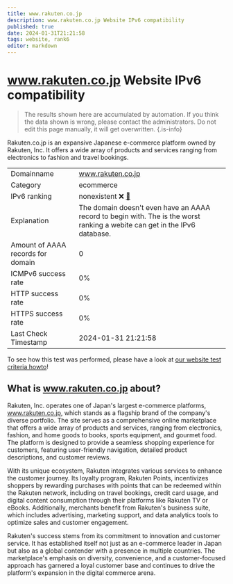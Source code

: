 ```yaml
---
title: www.rakuten.co.jp
description: www.rakuten.co.jp Website IPv6 compatibility
published: true
date: 2024-01-31T21:21:58
tags: website, rank6
editor: markdown
---
```


# www.rakuten.co.jp Website IPv6 compatibility

> The results shown here are accumulated by automation. If you think the data shown is wrong, please contact the administrators. 
> Do not edit this page manually, it will get overwritten.
{.is-info}

Rakuten.co.jp is an expansive Japanese e-commerce platform owned by Rakuten, Inc. It offers a wide array of products and services ranging from electronics to fashion and travel bookings.


|   |   |
| - | - |
| Domainname | www.rakuten.co.jp
| Category | ecommerce |
| IPv6 ranking | nonexistent :x: [🔗](/howto/ranking) |
| Explanation | The domain doesn't even have an AAAA record to begin with. The is the worst ranking a webite can get in the IPv6 database. |
| Amount of AAAA records for domain | 0 |
| ICMPv6 success rate | 0%|
| HTTP success rate | 0% |
| HTTPS success rate | 0% |
| Last Check Timestamp | 2024-01-31 21:21:58 |

To see how this test was performed, please have a look at [our website test criteria howto](/howto/testcriteria/website)!


## What is www.rakuten.co.jp about?
Rakuten, Inc. operates one of Japan's largest e-commerce platforms, www.rakuten.co.jp, which stands as a flagship brand of the company's diverse portfolio. The site serves as a comprehensive online marketplace that offers a wide array of products and services, ranging from electronics, fashion, and home goods to books, sports equipment, and gourmet food. The platform is designed to provide a seamless shopping experience for customers, featuring user-friendly navigation, detailed product descriptions, and customer reviews.

With its unique ecosystem, Rakuten integrates various services to enhance the customer journey. Its loyalty program, Rakuten Points, incentivizes shoppers by rewarding purchases with points that can be redeemed within the Rakuten network, including on travel bookings, credit card usage, and digital content consumption through their platforms like Rakuten TV or eBooks. Additionally, merchants benefit from Rakuten's business suite, which includes advertising, marketing support, and data analytics tools to optimize sales and customer engagement.

Rakuten's success stems from its commitment to innovation and customer service. It has established itself not just as an e-commerce leader in Japan but also as a global contender with a presence in multiple countries. The marketplace's emphasis on diversity, convenience, and a customer-focused approach has garnered a loyal customer base and continues to drive the platform's expansion in the digital commerce arena.


